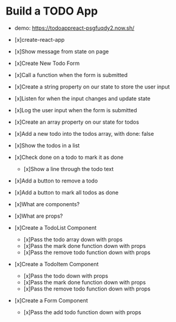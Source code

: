 # Build a TODO App
* demo: https://todoappreact-psgfuqdy2.now.sh/

* [x]create-react-app
* [x]Show message from state on page
* [x]Create New Todo Form
* [x]Call a function when the form is submitted
* [x]Create a string property on our state to store the user input
* [x]Listen for when the input changes and update state
* [x]Log the user input when the form is submitted
* [x]Create an array property on our state for todos
* [x]Add a new todo into the todos array, with done: false
* [x]Show the todos in a list
* [x]Check done on a todo to mark it as done
  * [x]Show a line through the todo text
* [x]Add a button to remove a todo
* [x]Add a button to mark all todos as done
* [x]What are components?
* [x]What are props?
* [x]Create a TodoList Component
  * [x]Pass the todo array down with props
  * [x]Pass the mark done function down with props
  * [x]Pass the remove todo function down with props
* [x]Create a TodoItem Component
  * [x]Pass the todo down with props
  * [x]Pass the mark done function down with props
  * [x]Pass the remove todo function down with props
* [x]Create a Form Component
  * [x]Pass the add todo function down with props